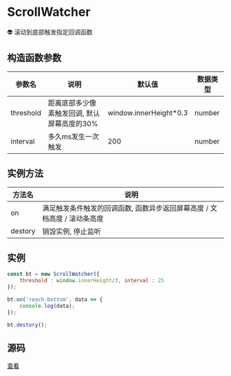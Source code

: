 # ScrollWatcher
:alien: 滚动到底部触发指定回调函数

## 构造函数参数 
| 参数名 | 说明 | 默认值 | 数据类型 |
| --- | --- | --- | --- |
| threshold | 距离底部多少像素触发回调, 默认屏幕高度的30% | window.innerHeight*0.3 |number|
| interval | 多久ms发生一次触发 | 200 | number |

## 实例方法 
| 方法名 | 说明 | 
| --- | --- |
| on | 满足触发条件触发的回调函数, 函数异步返回屏幕高度 / 文档高度 / 滚动条高度 |
| destory | 销毁实例, 停止监听 |

## 实例 
``` javascript
const bt = new ScrollWatcher({
    threshold : window.innerHeight/3, interval : 25
});

bt.on('reach-bottom', data => {
    console.log(data);
});

bt.destory();
```

## 源码
[查看](https://github.com/383514580/useful-utils/blob/master/src/ScrollWatcher.ts)

